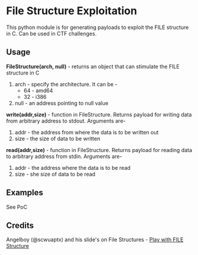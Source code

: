 # File Structure Exploitation 

This python module is for generating payloads to exploit the FILE structure in C. Can be used in CTF challenges.

## Usage

**FileStructure(arch, null)** - returns an object that can stimulate the FILE structure in C

1. arch - specify the architecture. It can be -
    * 64 - amd64
    * 32 - i386
2. null - an address pointing to null value

**write(addr,size)** - function in FileStructure. Returns payload for writing data from arbitrary address to stdout. Arguments are-

1. addr - the address from where the data is to be written out
2. size - the size of data to be written

**read(addr,size)** - function in FileStructure. Returns payload for reading data to arbitrary address from stdin. Arguments are-
       
1. addr - the address where the data is to be read
2. size - she size of data to be read


## Examples 

See PoC

## Credits

Angelboy (@scwuaptx) and his slide's on File Structures - <a href="http://4ngelboy.blogspot.in/2017/11/play-with-file-structure-yet-another.html">Play with FILE Structure</a>
